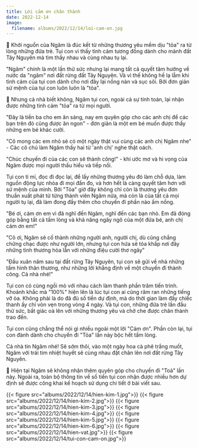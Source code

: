 ```yaml
---
title: Lời cảm ơn chân thành
date: 2022-12-14
image:
  filename: albums/2022/12/14/loi-cam-on.jpg
---
```


🌻 Khởi nguồn của Ngăm là đúc kết từ những thương yêu mềm dịu "tỏa" ra từ lòng những đứa trẻ. Tụi con vì thấy tình cảm tương đồng dành cho mảnh đất Tây Nguyên mà tìm thấy nhau và cùng nhau tụ lại.

"Ngăm" chính là một lần thử sức nhưng lại mang tất cả quyết tâm hướng về nước da "ngăm" nơi đất rừng đất Tây Nguyên. Và vì thế không hề lạ lẫm khi tình cảm của tụi con dành cho nơi đây lại nồng nàn và sục sôi. Bởi đơn giản sứ mệnh của tụi con luôn luôn là "tỏa".

🌻 Nhưng cả nhà biết không, Ngăm tụi con, ngoài cả sự tính toán, lại nhận được những tình cảm "tỏa" ra từ mọi người.

"Đây là tiền ba cho em ăn sáng, nay em quyên góp cho các anh chị để các bạn trên đó cũng được ăn ngon" - đơn giản là một em bé muốn được thấy những em bé khác cười.

"Cô mong các em nhỏ sẻ có một ngày thật vui cùng các anh chị Ngăm nhe" - Các cô chú làm Ngăm thấy hai từ 'anh chị' nghe thật oách.

"Chúc chuyến đi của các con sẽ thành công!" - khi ước mơ và hi vọng của Ngăm được mọi người thấu hiểu và tiếp nối.

Tụi con tỉ mỉ, đọc đi đọc lại, để lấy những thương yêu đó làm chỗ dựa, làm nguồn động lực nhòa đi mọi đắn đo, và hơn hết là càng quyết tâm hơn với sứ mệnh của mình. Bởi "Tỏa" giờ đây không chỉ còn là thương yêu đơn thuần xuất phát từ từng thành viên Ngăm nữa, mà còn là của tất cả mọi người tụ lại, đã làm đong đầy thêm cho chuyến đi phần nào ấm nồng.

"Bé ơi, cảm ơn em vì đã nghĩ đến Ngăm, nghĩ đến các bạn nhỏ. Em đã đóng góp bằng tất cả tấm lòng và khả năng ngây ngô của một đứa bé, anh chị cảm ơn em!"

"Cô ơi, Ngăm sẽ cố thành những người anh, người chị, dù cũng chẳng chững chạc được như người lớn, nhưng tụi con hứa sẽ tỏa khắp nơi đây những tình thương hòa lẫn với những điệu cười thơ ngây"

"Đầu xuân năm sau tại đất rừng Tây Nguyên, tụi con sẽ gửi về nhà những tấm hình thân thương, như những lời khẳng định về một chuyến đi thành công. Cả nhà nhé!"

Tụi con có cùng ngồi mò với nhau cách làm thanh phần trăm tiến trình. Khoảnh khắc mà "100%" hiện lên là lúc tụi con ai cũng râm ran những tiếng vỡ òa. Không phải là do đã đủ số tiền dự định, mà do thời gian làm đầy chiếc thanh ấy chỉ vỏn vẹn trong vòng 4 ngày. Và tụi con, những đứa trẻ lần đầu thử sức, bất giác oà lên với những thương yêu và chở che được chân thành trao đến.

Tụi con cũng chẳng thể nói gì nhiều ngoài một lời "Cảm ơn". Phần còn lại, tụi con đành dành cho chuyến đi "Tỏa" lần này bộc hết tấm lòng.

Cả nhà tin Ngăm nhé! Sẽ sớm thôi, vào một ngày hoa cà phê trắng muốt, Ngăm với trái tim nhiệt huyết sẽ cùng nhau đặt chân lên nơi đất rừng Tây Nguyên.

🌻 Hiện tại Ngăm sẽ không nhận thêm quyên góp cho chuyến đi "Toả" lần này. Ngoài ra, toàn bộ thông tin về số tiền tụi con nhận được nhiều hơn dự định sẽ được công khai kế hoạch sử dụng chi tiết ở bài viết sau.

{{< figure src="albums/2022/12/14/hien-kim-1.jpg">}}
{{< figure src="albums/2022/12/14/hien-kim-2.jpg">}}
{{< figure src="albums/2022/12/14/hien-kim-3.jpg">}}
{{< figure src="albums/2022/12/14/hien-kim-4.jpg">}}
{{< figure src="albums/2022/12/14/hien-kim-5.jpg">}}
{{< figure src="albums/2022/12/14/hien-kim-6.jpg">}}
{{< figure src="albums/2022/12/14/hien-vat.jpg">}}
{{< figure src="albums/2022/12/14/tui-con-cam-on.jpg">}}
